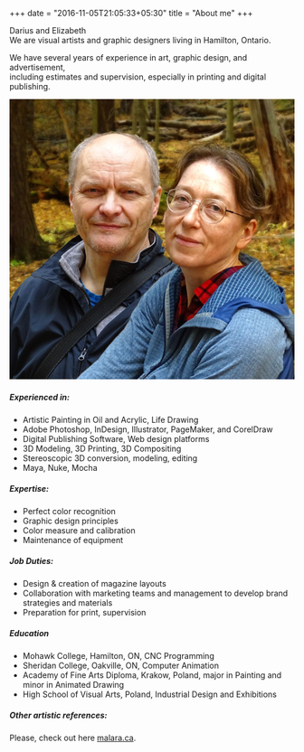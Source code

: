 +++
date = "2016-11-05T21:05:33+05:30"
title = "About me"
+++

Darius and Elizabeth<br>
We are visual artists and graphic designers living in Hamilton, Ontario.

We have several years of experience in art, graphic design, and advertisement, <br>
including estimates and supervision, especially in printing and digital publishing.

![sample image](/img/portfolio/D+E_portrait.jpg)

##### Experienced in:

* Artistic Painting in Oil and Acrylic, Life Drawing
* Adobe Photoshop, InDesign, Illustrator, PageMaker, and CorelDraw
* Digital Publishing Software, Web design platforms
* 3D Modeling, 3D Printing, 3D Compositing
* Stereoscopic 3D conversion, modeling, editing
* Maya, Nuke, Mocha

##### Expertise:

* Perfect color recognition
* Graphic design principles
* Color measure and calibration
* Maintenance of equipment

##### Job Duties:

* Design & creation of magazine layouts
* Collaboration with marketing teams and management to develop brand strategies and materials
* Preparation for print, supervision

##### Education

* Mohawk College, Hamilton, ON, CNC Programming
* Sheridan College, Oakville, ON, Computer Animation
* Academy of Fine Arts Diploma, Krakow, Poland, major in Painting and minor in Animated Drawing
* High School of Visual Arts, Poland, Industrial Design and Exhibitions

##### Other artistic references:

<p>Please, check out here <a href="https://malara.ca/" target="_blank">malara.ca</a>.</p>